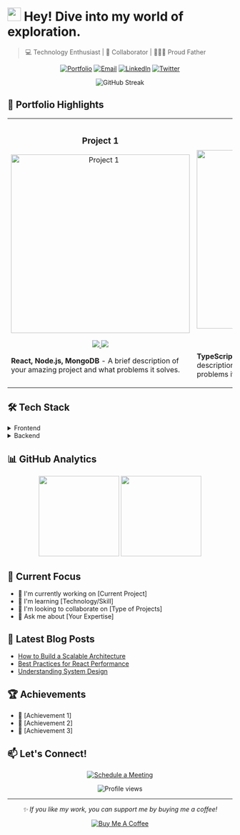 # <img src="https://media.giphy.com/media/hvRJCLFzcasrR4ia7z/giphy.gif" width="30px"> Hey! Dive into my world of exploration.

> 💻 Technology Enthusiast | 🤝 Collaborator | 👨‍👩‍👧 Proud Father

<p align="center">
  <a href="https://your-portfolio.dev"><img src="https://img.shields.io/badge/Portfolio-000000?style=for-the-badge&logo=About.me&logoColor=white" alt="Portfolio"></a>
  <a href="mailto:your.email@example.com"><img src="https://img.shields.io/badge/Email-D14836?style=for-the-badge&logo=gmail&logoColor=white" alt="Email"></a>
  <a href="https://linkedin.com/in/your-username"><img src="https://img.shields.io/badge/LinkedIn-0077B5?style=for-the-badge&logo=linkedin&logoColor=white" alt="LinkedIn"></a>
  <a href="https://twitter.com/your-username"><img src="https://img.shields.io/badge/Twitter-1DA1F2?style=for-the-badge&logo=twitter&logoColor=white" alt="Twitter"></a>
</p>

<p align="center">
  <img src="https://github-readme-streak-stats.herokuapp.com/?user=your-username&theme=dark" alt="GitHub Streak">
</p>

## 💼 Portfolio Highlights

<table>
  <tr>
    <td width="50%">
      <h3 align="center">Project 1</h3>
      <p align="center">
        <a href="https://github.com/username/project1" target="_blank">
          <img src="https://via.placeholder.com/400x200" width="400" alt="Project 1"/>
        </a>
        <p align="center">
          <a href="https://github.com/username/project1" target="_blank">
            <img src="https://img.shields.io/badge/Code-080808?style=for-the-badge&logo=github&logoColor=white">
          </a>
          <a href="https://project1-demo.com" target="_blank">
            <img src="https://img.shields.io/badge/Live-00B9FF?style=for-the-badge&logo=webpack&logoColor=white">
          </a>
        </p>
        <p><strong>React, Node.js, MongoDB</strong> - A brief description of your amazing project and what problems it solves.</p>
      </p>
    </td>
    <td width="50%">
      <h3 align="center">Project 2</h3>
      <p align="center">
        <a href="https://github.com/username/project2" target="_blank">
          <img src="https://via.placeholder.com/400x200" width="400" alt="Project 2"/>
        </a>
        <p align="center">
          <a href="https://github.com/username/project2" target="_blank">
            <img src="https://img.shields.io/badge/Code-080808?style=for-the-badge&logo=github&logoColor=white">
          </a>
          <a href="https://project2-demo.com" target="_blank">
            <img src="https://img.shields.io/badge/Live-00B9FF?style=for-the-badge&logo=webpack&logoColor=white">
          </a>
        </p>
        <p><strong>TypeScript, Next.js, PostgreSQL</strong> - A brief description of your amazing project and what problems it solves.</p>
      </p>
    </td>
  </tr>
</table>

## 🛠️ Tech Stack

<details>
<summary>Frontend</summary>

```javascript
const frontend = {
  languages: ['JavaScript', 'TypeScript', 'HTML', 'CSS'],
  frameworks: ['React', 'Next.js', 'Vue.js'],
  styling: ['Tailwind CSS', 'Styled Components', 'SASS'],
  testing: ['Jest', 'React Testing Library', 'Cypress']
}
```
</details>

<details>
<summary>Backend</summary>

```javascript
const backend = {
  languages: ['Node.js', 'Python', 'Java'],
  frameworks: ['Express.js', 'NestJS', 'Django'],
  databases: ['PostgreSQL', 'MongoDB', 'Redis'],
  tools: ['Docker', 'Kubernetes', 'AWS']
}
```
</details>

## 📊 GitHub Analytics

<p align="center">
  <img height="180em" src="https://github-readme-stats.vercel.app/api?username=your-username&show_icons=true&theme=github_dark&hide_border=true&date_format=M%20j%5B%2C%20Y%5D&&count_private=true&include_all_commits=true"/>
  <img height="180em" src="https://github-readme-stats.vercel.app/api/top-langs/?username=your-username&theme=github_dark&hide_border=true&layout=compact&langs_count=8"/>
</p>

## 🎯 Current Focus

- 🔭 I'm currently working on [Current Project]
- 🌱 I'm learning [Technology/Skill]
- 👯 I'm looking to collaborate on [Type of Projects]
- 💬 Ask me about [Your Expertise]

## 📝 Latest Blog Posts

<!-- BLOG-POST-LIST:START -->
- [How to Build a Scalable Architecture](https://yourblog.com/post1)
- [Best Practices for React Performance](https://yourblog.com/post2)
- [Understanding System Design](https://yourblog.com/post3)
<!-- BLOG-POST-LIST:END -->

## 🏆 Achievements

- 🎉 [Achievement 1]
- 🌟 [Achievement 2]
- 🏅 [Achievement 3]

## 📫 Let's Connect!

<p align="center">
  <a href="https://calendly.com/your-username">
    <img src="https://img.shields.io/badge/Schedule%20a%20Meeting-4285F4?style=for-the-badge&logo=google-calendar&logoColor=white" alt="Schedule a Meeting">
  </a>
</p>

<p align="center">
  <img src="https://komarev.com/ghpvc/?username=your-username&label=Profile%20views&color=0e75b6&style=flat" alt="Profile views">
</p>

---

<p align="center">
  <i>✨ If you like my work, you can support me by buying me a coffee!</i>
</p>
<p align="center">
  <a href="https://www.buymeacoffee.com/your-username">
    <img src="https://img.shields.io/badge/Buy%20Me%20a%20Coffee-ffdd00?style=for-the-badge&logo=buy-me-a-coffee&logoColor=black" alt="Buy Me A Coffee">
  </a>
</p>
